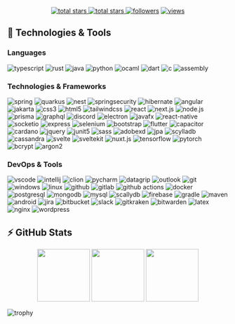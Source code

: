 <p align="center">
  <a href="https://github.com/Crypticelo?tab=repositories&sort=stargazers">
    <img alt="total stars" title="Total stars on GitHub" src="https://custom-icon-badges.herokuapp.com/badge/dynamic/json?logo=star&host=formatted-dynamic-badges.herokuapp.com&formatter=metric&style=for-the-badge&color=55960c&labelColor=488207&label=stars&query=$.stars&url=https://api.github-star-counter.workers.dev/user/Crypticelo"/>
  </a>
  <a href="https://github.com/Crypticelo?tab=repositories&sort=stargazers">
    <img alt="total stars" title="Total forks on GitHub" src="https://custom-icon-badges.herokuapp.com/badge/dynamic/json?logo=fork&host=formatted-dynamic-badges.herokuapp.com&formatter=metric&style=for-the-badge&color=ff0013&labelColor=ae1206&label=forks&query=$.forks&url=https://api.github-star-counter.workers.dev/user/Crypticelo"/>
  </a>
  <a href="https://github.com/Crypticelo?tab=followers">
    <img alt="followers" title="Follow me on Github" src="https://custom-icon-badges.herokuapp.com/github/followers/Crypticelo?color=236ad3&labelColor=1155ba&style=for-the-badge&logo=person-add&label=Follow&logoColor=white"/></a>
  <a href="https://github.com/Crypticelo/Simple-View-Counter">
    <img alt="views" title="GitHub profile views" src="https://komarev.com/ghpvc/?username=Crypticelor&style=for-the-badge&color=lightgrey"/>
  </a>
</p>

## 🚀 Technologies & Tools

### Languages

![typescript](https://img.shields.io/badge/typescript-black?style=flat-square&logo=typescript)
![rust](https://img.shields.io/badge/rust-black?style=flat-square&logo=rust)
![java](https://custom-icon-badges.herokuapp.com/badge/java-black.svg?logo=java&logoColor=white&style=flat-square)
![python](https://img.shields.io/badge/python-black?style=flat-square&logo=python)
![ocaml](https://img.shields.io/badge/ocaml-black?style=flat-square&logo=ocaml)
![dart](https://img.shields.io/badge/dart-black?style=flat-square&logo=dart)
![c](https://img.shields.io/badge/c-black?style=flat-square&logo=c)
![assembly](https://img.shields.io/badge/assembly-black?style=flat-square&logo=assemblyscript)

### Technologies & Frameworks
![spring](https://img.shields.io/badge/spring-black?style=flat-square&logo=spring)
![quarkus](https://img.shields.io/badge/quarkus-black?style=flat-square&logo=quarkus)
![nest](https://img.shields.io/badge/nest-black?style=flat-square&logo=nestjs)
![springsecurity](https://img.shields.io/badge/springsecurity-black?style=flat-square&logo=springsecurity)
![hibernate](https://img.shields.io/badge/hibernate-black?style=flat-square&logo=hibernate)
![angular](https://img.shields.io/badge/angular-black?style=flat-square&logo=angular)
![jakarta](https://img.shields.io/badge/jakarta-black?style=flat-square&logo=jakarta)
![css3](https://img.shields.io/badge/css3-black?style=flat-square&logo=css3&logoColor=1572B6)
![html5](https://img.shields.io/badge/html5-black?style=flat-square&logo=html5)
![tailwindcss](https://img.shields.io/badge/tailwindcss-black?style=flat-square&logo=tailwindcss)
![react](https://img.shields.io/badge/react-black?style=flat-square&logo=react)
![next.js](https://img.shields.io/badge/next.js-black?style=flat-square&logo=next.js)
![node.js](https://img.shields.io/badge/node.js-black?style=flat-square&logo=node.js)
![prisma](https://img.shields.io/badge/prisma-black?style=flat-square&logo=prisma&logoColor=2D3748)
![graphql](https://img.shields.io/badge/graphql-black?style=flat-square&logo=graphql&logoColor=E10098)
![discord](https://img.shields.io/badge/discord.js-black?style=flat-square&logo=discord)
![electron](https://img.shields.io/badge/electron-black?style=flat-square&logo=electron)
![javafx](https://custom-icon-badges.herokuapp.com/badge/javafx-black.svg?logo=java&logoColor=white&style=flat-square)
![react-native](https://img.shields.io/badge/react_native-black?style=flat-square&logo=react)
![socketio](https://custom-icon-badges.herokuapp.com/badge/socketio-black.svg?logo=socketio&logoColor=white&style=flat-square)
![express](https://img.shields.io/badge/express-black?style=flat-square&logo=express)
![selenium](https://img.shields.io/badge/selenium-black?style=flat-square&logo=selenium)
![bootstrap](https://img.shields.io/badge/bootstrap-black?style=flat-square&logo=bootstrap)
![flutter](https://img.shields.io/badge/flutter-black?style=flat-square&logo=flutter)
![capacitor](https://img.shields.io/badge/capacitor-black?style=flat-square&logo=capacitor)
![cardano](https://img.shields.io/badge/cardano-black?style=flat-square&logo=cardano)
![jquery](https://img.shields.io/badge/jquery-black?style=flat-square&logo=jquery)
![junit5](https://img.shields.io/badge/junit5-black?style=flat-square&logo=junit5)
![sass](https://img.shields.io/badge/sass-black?style=flat-square&logo=sass)
![adobexd](https://img.shields.io/badge/adobexd-black?style=flat-square&logo=adobexd)
![jpa](https://img.shields.io/badge/jpa-black?style=flat-square&logo=java)
![scylladb](https://img.shields.io/badge/scylladb-black?style=flat-square&logo=scylladb)
![cassandra](https://img.shields.io/badge/cassandra-black?style=flat-square&logo=apache-cassandra)
![svelte](https://img.shields.io/badge/svelte-black?style=flat-square&logo=svelte)
![sveltekit](https://img.shields.io/badge/sveltekit-black?style=flat-square&logo=svelte)
![nuxt.js](https://img.shields.io/badge/nuxt.js-black?style=flat-square&logo=nuxt.js)
![tensorflow](https://img.shields.io/badge/tensorflow-black?style=flat-square&logo=tensorflow)
![pytorch](https://img.shields.io/badge/pytorch-black?style=flat-square&logo=pytorch)
![bcrypt](https://img.shields.io/badge/bcrypt-black?style=flat-square&logo=lock)
![argon2](https://img.shields.io/badge/argon2-black?style=flat-square&logo=lock)

### DevOps & Tools

![vscode](https://img.shields.io/badge/vscode-black?style=flat-square&logo=visual-studio-code&logoColor=007ACC)
![intellij](https://img.shields.io/badge/intellij-black?style=flat-square&logo=intellij-idea)
![clion](https://img.shields.io/badge/clion-black?style=flat-square&logo=clion)
![pycharm](https://img.shields.io/badge/pycharm-black?style=flat-square&logo=pycharm)
![datagrip](https://img.shields.io/badge/datagrip-black?style=flat-square&logo=datagrip&logoColor=28D28D)
![outlook](https://custom-icon-badges.herokuapp.com/badge/outlook-black.svg?logo=outlook&logoColor=blue&style=flat-square)
![git](https://img.shields.io/badge/git-black?style=flat-square&logo=git)
![windows](https://img.shields.io/badge/windows-black?style=flat-square&logo=windows&logoColor=0078D6)
![linux](https://img.shields.io/badge/linux-black?style=flat-square&logo=linux)
![github](https://img.shields.io/badge/github-black?style=flat-square&logo=github)
![gitlab](https://img.shields.io/badge/gitlab-black?style=flat-square&logo=gitlab)
![github actions](https://img.shields.io/badge/github_actions-black?style=flat-square&logo=github-actions)
![docker](https://img.shields.io/badge/docker-black?style=flat-square&logo=docker)
![postgresql](https://img.shields.io/badge/postgresql-black?style=flat-square&logo=postgresql)
![mongodb](https://img.shields.io/badge/mongodb-black?style=flat-square&logo=mongodb)
![mysql](https://img.shields.io/badge/mysql-black?style=flat-square&logo=mysql)
![scallydb](https://img.shields.io/badge/scylladb-black?style=flat-square&logo=scylladb)
![firebase](https://img.shields.io/badge/firebase-black?style=flat-square&logo=firebase)
![gradle](https://img.shields.io/badge/gradle-black?style=flat-square&logo=gradle)
![maven](https://img.shields.io/badge/maven-black?style=flat-square&logo=maven)
![android](https://img.shields.io/badge/android-black?style=flat-square&logo=android)
![jira](https://img.shields.io/badge/jira-black?style=flat-square&logo=jira)
![bitbucket](https://img.shields.io/badge/bitbucket-black?style=flat-square&logo=bitbucket)
![slack](https://img.shields.io/badge/slack-black?style=flat-square&logo=slack)
![gitkraken](https://img.shields.io/badge/gitkraken-black?style=flat-square&logo=gitkraken)
![bitwarden](https://img.shields.io/badge/bitwarden-black?style=flat-square&logo=bitwarden&logoColor=175DDC)
![latex](https://img.shields.io/badge/latex-black?style=flat-square&logo=latex)
![nginx](https://img.shields.io/badge/nginx-black?style=flat-square&logo=nginx)
![wordpress](https://img.shields.io/badge/wordpress-black?style=flat-square&logo=wordpress)

## ⚡ GitHub Stats

<p align="center">
    <img height="120px" src="https://github-readme-streak-stats.herokuapp.com/?user=Crypticelo&hide_border=true&theme=dark" />
    <img height="120px" src="https://github-readme-stats.vercel.app/api?username=Crypticelo&hide_title=true&hide_border=true&show_icons=true&include_all_commits=true&count_private=true&line_height=21&hide_rank=true&icon_color=fa8b00&theme=dark" />
    <img height="120px" src="https://github-readme-stats.vercel.app/api/top-langs/?username=Crypticelo&hide=html&hide_title=true&hide_border=true&layout=compact&langs_count=8&theme=dark" />
</p>

![trophy](https://github-profile-trophy.vercel.app/?username=Crypticelo&theme=onedark&column=-1)
